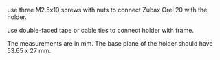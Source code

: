 use three M2.5x10 screws with nuts to connect Zubax Orel 20 with the holder.

use double-faced tape or cable ties to connect holder with frame.

The measurements are in mm. The base plane of the holder should have 53.65 x 27 mm.
